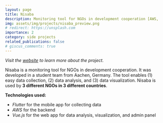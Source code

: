 ```yaml
---
layout: page
title: Nisaba
description: Monitoring tool for NGOs in development cooperation [AWS, Flutter, Vue.js]
img: assets/img/projects/nisaba_preview.png
# redirect: https://unsplash.com
importance: 2
category: side projects
related_publications: false
# giscus_comments: true
---
```


_Visit the [website](https://nisaba.org/) to learn more about the project._

Nisaba is a monitoring tool for NGOs in development cooperation. It was developed in a student team from Aachen, Germany. The tool enables (1) easy data collection, (2) data analysis, and (3) data visualization. Nisaba is used by **3 different NGOs in 3 different countries**.

**Technologies used:**

- _Flutter_ for the mobile app for collecting data
- _AWS_ for the backend
- _Vue.js_ for the web app for data analysis, visualization, and admin panel
